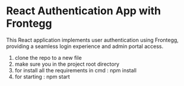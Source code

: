 # React Authentication App with Frontegg
This React application implements user authentication using Frontegg, providing a seamless login experience and admin portal access.

1. clone the repo to a new file
2. make sure you in the project root directory
3. for install all the requirements in cmd : npm install
4. for starting : npm start
